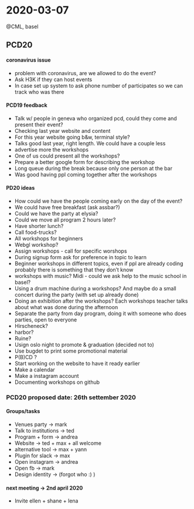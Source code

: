 # 2020-03-07

@CML, basel

## PCD20

#### coronavirus issue
* problem with coronavirus, are we allowed to do the event?
* Ask H3K if they can host events
* In case set up system to ask phone number of participates so we can track who was there

#### PCD19 feedback
* Talk w/ people in geneva who organized pcd, could they come and present their event?
* Checking last year website and content
* For this year website going b&w, terminal style?
* Talks good last year, right length. We could have a couple less
* advertise more the workshops
* One of us could present all the workshops?
* Prepare a better google form for describing the workshop
* Long queue during the break because only one person at the bar
* Was good having ppl coming together after the workshops

#### PD20 ideas
* How could we have the people coming early on the day of the event?
* We could have free breakfast (ask assbar?)
* Could we have the party at elysia?
* Could we move all program 2 hours later?
* Have shorter lunch?
* Call food-trucks?
* All workshops for beginners
* Webgl workshop?
* Assign workshops - call for specific worshops
* During signup form ask for preference in topic to learn
* Beginner workshops in different topics, even if ppl are already coding probably there is something that they don’t know
* workshops with music? Midi - could we ask help to the music school in basel?
* Using a drum machine during a workshops? And maybe do a small concert during the party (with set up already done)
* Doing an exhibition after the workshops? Each workshops teacher talks about what was done during the afternoon
* Separate the party from day program, doing it with someone who does parties, open to everyone
* Hirscheneck?
* harbor?
* Ruine?
* Usign oslo night to promote & graduation (decided not to)
* Use bugdet to print some promotional material
* P(B)CD ?
* Start working on the website to have it ready earlier
* Make a calendar
* Make a instagram account
* Documenting workshops on github

### PCD20 proposed date: 26th settember 2020

#### Groups/tasks
* Venues party → mark
* Talk to institutions → ted
* Program + form → andrea
* Website → ted + max + all welcome
* alternative tool → max + yann 
* Plugin for slack → max
* Open instagram → andrea
* Open fb → mark
* Design identity → (forgot who :) )

#### next meeting → 2nd april 2020
* Invite ellen + shane + lena


